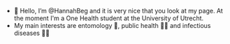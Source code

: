 - 👋 Hello, I’m @HannahBeg and it is very nice that you look at my page. At the moment I'm a One Health student at the University of Utrecht. 
- My main interests are entomology 🐞, public health 🧑‍⚕️ and infectious diseases 🦠🦟

<!---
HannahBeg/HannahBeg is a ✨ special ✨ repository because its `README.md` (this file) appears on your GitHub profile.
You can click the Preview link to take a look at your changes.
--->
